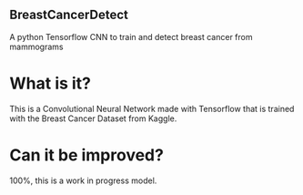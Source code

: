 ## BreastCancerDetect
A python Tensorflow CNN to train and detect breast cancer from mammograms

# What is it?
This is a Convolutional Neural Network made with Tensorflow that is trained with the Breast Cancer Dataset from Kaggle. 

# Can it be improved?
100%, this is a work in progress model. 
